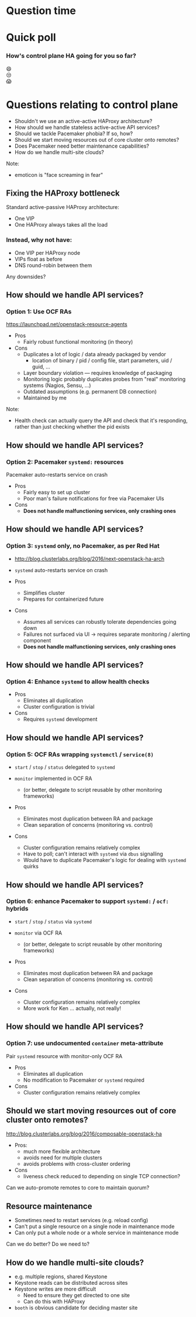 <!-- .slide: data-state="section-break" id="control-plane-question-section" data-menu-title="Control plane questions" data-timing="5" -->
# Question time


<!-- .slide: data-state="normal" id="control-plane-poll" data-timing="40" -->
# Quick poll

### How's control plane HA going for you so far?
<!-- .element: style="font-size: 1.4em" -->

<div class="face fragment">&#128516;</div>
<div class="face fragment">&#128530;</div>
<div class="face fragment">&#128561;</div>


<!-- .slide: data-state="normal" id="control-plane-questions" data-menu-title="Question menu" data-timing="40" -->
# Questions relating to control plane

*   <!-- .element: class="fragment" -->
    Shouldn't we use an active-active HAProxy architecture?
*   <!-- .element: class="fragment" -->
    How should we handle stateless active-active API services?
*   <!-- .element: class="fragment" -->
    Should we tackle Pacemaker phobia?  If so, how?
*   <!-- .element: class="fragment" -->
    Should we start moving resources out of core cluster onto remotes?
*   <!-- .element: class="fragment" -->
    Does Pacemaker need better maintenance capabilities?
*   <!-- .element: class="fragment" -->
    How do we handle multi-site clouds?

Note:
- emoticon is "face screaming in fear"


<!-- .slide: data-state="normal" id="active-active-haproxy" data-menu-title="A/A HAProxy" data-timing="40" -->
## Fixing the HAProxy bottleneck

Standard active-passive HAProxy architecture:

*   One VIP
*   One HAProxy always takes all the load

### Instead, why not have:
<!-- .element: class="fragment" data-fragment-index="1" -->

*   <!-- .element: class="fragment" data-fragment-index="1" -->
    One VIP per HAProxy node
*   <!-- .element: class="fragment" data-fragment-index="2" -->
    VIPs float as before
*   <!-- .element: class="fragment" data-fragment-index="3" -->
    DNS round-robin between them

Any downsides?
<!-- .element: class="fragment" data-fragment-index="4" -->


<!-- .slide: data-state="normal" id="control-plane-api-1" data-menu-title="OCF RAs" data-timing="40" -->
## How should we handle API services?

### Option 1: Use OCF RAs

https://launchpad.net/openstack-resource-agents

*   <!-- .element: class="fragment" data-fragment-index="1" -->
    Pros
    *   Fairly robust functional monitoring (in theory)
*   <!-- .element: class="fragment" data-fragment-index="2" -->
    Cons
    *   <!-- .element: class="fragment" data-fragment-index="2" -->
        Duplicates a lot of logic&nbsp;/ data already packaged by vendor
        *   location of binary&nbsp;/ pid&nbsp;/ config file,
            start parameters, uid&nbsp;/ guid,&nbsp;…
    *   <!-- .element: class="fragment" data-fragment-index="3" -->
        Layer boundary violation — requires knowledge of packaging
    *   <!-- .element: class="fragment" data-fragment-index="4" -->
        Monitoring logic probably duplicates probes from "real"
        monitoring systems (Nagios, Sensu,&nbsp;…)
    *   <!-- .element: class="fragment" data-fragment-index="5" -->
        Outdated assumptions (e.g. permanent DB connection)
    *   <!-- .element: class="fragment" data-fragment-index="6" -->
        Maintained by me

Note:

- Health check can actually query the API and check that it's responding,
  rather than just checking whether the pid exists


<!-- .slide: data-state="normal" id="control-plane-api-2" data-menu-title="systemd" data-timing="40" -->
## How should we handle API services?

### Option 2: Pacemaker `systemd:` resources

Pacemaker auto-restarts service on crash

*   <!-- .element: class="fragment" data-fragment-index="1" -->
    Pros
    *   Fairly easy to set up cluster
    *   <!-- .element: class="fragment" data-fragment-index="2" -->
        Poor man's failure notifications for free via Pacemaker UIs
*   <!-- .element: class="fragment" data-fragment-index="3" -->
    Cons
    *   <!-- .element: class="fragment" data-fragment-index="4" -->
        **Does not handle malfunctioning services, only crashing
        ones**
        <!-- .element: class="fg-bright-red" -->


<!-- .slide: data-state="normal" id="control-plane-api-3" data-menu-title="systemd" data-timing="40" -->
## How should we handle API services?

### Option 3: `systemd` only, no Pacemaker, as per Red Hat

*   http://blog.clusterlabs.org/blog/2016/next-openstack-ha-arch
*   `systemd` auto-restarts service on crash

*   <!-- .element: class="fragment" data-fragment-index="1" -->
    Pros
    *   Simplifies cluster
    *   Prepares for containerized future
*   <!-- .element: class="fragment" data-fragment-index="2" -->
    Cons
    *   <!-- .element: class="fragment" data-fragment-index="2" -->
        Assumes all services can robustly tolerate dependencies going down
        <!-- .element: class="fg-medium-dark-neutral" -->
    *   <!-- .element: class="fragment" data-fragment-index="3" -->
        Failures not surfaced via UI &rarr;
        requires separate monitoring&nbsp;/ alerting component
        <!-- .element: class="fg-medium-dark-neutral" -->
    *   <!-- .element: class="fragment" data-fragment-index="4" -->
        **Does not handle malfunctioning services, only crashing
        ones**
        <!-- .element: class="fg-bright-red" -->


<!-- .slide: data-state="normal" id="control-plane-api-4" data-menu-title="systemd health checks" data-timing="40" -->
## How should we handle API services?

### Option 4: Enhance `systemd` to allow health checks

*   <!-- .element: class="fragment" -->
    Pros
    *   Eliminates all duplication
    *   Cluster configuration is trivial
*   <!-- .element: class="fragment" -->
    Cons
    *   Requires `systemd` development


<!-- .slide: data-state="normal" id="control-plane-api-5" data-menu-title="OCF wrapping systemd" data-timing="40" -->
## How should we handle API services?

### Option 5: OCF RAs wrapping `systemctl` / `service(8)`

*   `start` / `stop` / `status` delegated to `systemd`
*   `monitor` implemented in OCF RA
    *   (or better, delegate to script reusable by other monitoring
        frameworks)

*   <!-- .element: class="fragment" -->
    Pros
    *   Eliminates most duplication between RA and package
    *   Clean separation of concerns (monitoring vs. control)
*   <!-- .element: class="fragment" -->
    Cons
    *   Cluster configuration remains relatively complex
    *   Have to poll; can't interact with `systemd` via `dbus`
        signalling
    *   Would have to duplicate Pacemaker's logic for
        dealing with `systemd` quirks


<!-- .slide: data-state="normal" id="control-plane-api-6" data-menu-title="OCF wrapping systemd" data-timing="40" -->
## How should we handle API services?

### Option 6: enhance Pacemaker to support `systemd:`&nbsp;/ `ocf:` hybrids

*   `start` / `stop` / `status` via `systemd`
*   `monitor` via OCF RA
    *   (or better, delegate to script reusable by other monitoring
        frameworks)

*   <!-- .element: class="fragment" -->
    Pros
    *   Eliminates most duplication between RA and package
    *   Clean separation of concerns (monitoring vs. control)
*   <!-- .element: class="fragment" -->
    Cons
    *   Cluster configuration remains relatively complex
    *   <!-- .element: class="fragment" -->
        More work for Ken&nbsp;…
        <span class="fragment">actually, not really!</span>


<!-- .slide: data-state="normal" id="control-plane-api-7" data-menu-title="systemd health checks" data-timing="40" -->
## How should we handle API services?

### Option 7: use undocumented `container` meta-attribute

Pair `systemd` resource with monitor-only OCF RA

*   <!-- .element: class="fragment" -->
    Pros
    *   Eliminates all duplication
    *   No modification to Pacemaker or `systemd` required
*   <!-- .element: class="fragment" -->
    Cons
    *   Cluster configuration remains relatively complex


<!-- .slide: data-state="normal" id="composable-roles" data-menu-title="Composable roles" data-timing="40" -->
## Should we start moving resources out of core cluster onto remotes?

http://blog.clusterlabs.org/blog/2016/composable-openstack-ha

*   <!-- .element: class="fragment" -->
    Pros:
    *   much more flexible architecture
    *   avoids need for multiple clusters
    *   avoids problems with cross-cluster ordering
*   <!-- .element: class="fragment" -->
    Cons
    *   liveness check reduced to depending on single TCP connection?

Can we auto-promote remotes to core to maintain quorum?
<!-- .element: class="fragment" -->


<!-- .slide: data-state="normal" id="maintenance" data-timing="40" -->
## Resource maintenance

*   Sometimes need to restart services (e.g. reload config)
*   <!-- .element: class="fragment" -->
    Can't put a single resource on a single node in maintenance mode
*   <!-- .element: class="fragment" -->
    Can only put a whole node or a whole service in maintenance mode

Can we do better?  Do we need to?
<!-- .element: class="fragment" -->


<!-- .slide: data-state="normal" id="multi-site" data-menu-title="Multi-site" data-timing="40" -->
## How do we handle multi-site clouds?

*   e.g. multiple regions, shared Keystone
*   <!-- .element: class="fragment" -->
    Keystone reads can be distributed across sites
*   <!-- .element: class="fragment" -->
    Keystone writes are more difficult
    *   Need to ensure they get directed to one site
    *   Can do this with HAProxy
*   <!-- .element: class="fragment" -->
    `booth` is obvious candidate for deciding master site
